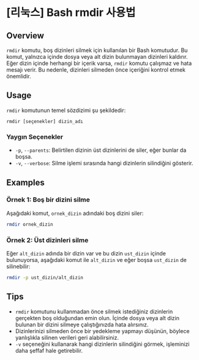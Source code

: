 # [리눅스] Bash rmdir 사용법

## Overview
`rmdir` komutu, boş dizinleri silmek için kullanılan bir Bash komutudur. Bu komut, yalnızca içinde dosya veya alt dizin bulunmayan dizinleri kaldırır. Eğer dizin içinde herhangi bir içerik varsa, `rmdir` komutu çalışmaz ve hata mesajı verir. Bu nedenle, dizinleri silmeden önce içeriğini kontrol etmek önemlidir.

## Usage
`rmdir` komutunun temel sözdizimi şu şekildedir:

```
rmdir [seçenekler] dizin_adı
```

### Yaygın Seçenekler
- `-p`, `--parents`: Belirtilen dizinin üst dizinlerini de siler, eğer bunlar da boşsa.
- `-v`, `--verbose`: Silme işlemi sırasında hangi dizinlerin silindiğini gösterir.

## Examples
### Örnek 1: Boş bir dizini silme
Aşağıdaki komut, `ornek_dizin` adındaki boş dizini siler:

```bash
rmdir ornek_dizin
```

### Örnek 2: Üst dizinleri silme
Eğer `alt_dizin` adında bir dizin var ve bu dizin `ust_dizin` içinde bulunuyorsa, aşağıdaki komut ile `alt_dizin` ve eğer boşsa `ust_dizin` de silinebilir:

```bash
rmdir -p ust_dizin/alt_dizin
```

## Tips
- `rmdir` komutunu kullanmadan önce silmek istediğiniz dizinlerin gerçekten boş olduğundan emin olun. İçinde dosya veya alt dizin bulunan bir dizini silmeye çalıştığınızda hata alırsınız.
- Dizinlerinizi silmeden önce bir yedekleme yapmayı düşünün, böylece yanlışlıkla silinen verileri geri alabilirsiniz.
- `-v` seçeneğini kullanarak hangi dizinlerin silindiğini görmek, işleminizi daha şeffaf hale getirebilir.